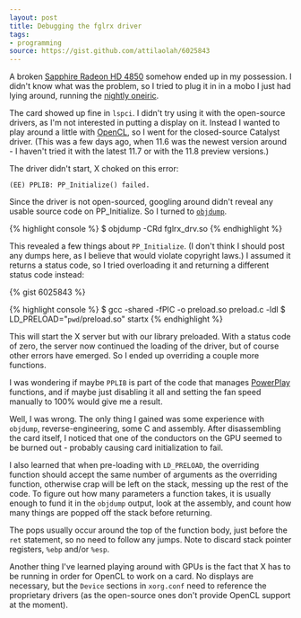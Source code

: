 ```yaml
---
layout: post
title: Debugging the fglrx driver
tags:
- programming
source: https://gist.github.com/attilaolah/6025843
---
```


A broken [Sapphire Radeon HD 4850][1] somehow ended up in my possession. I
didn't know what was the problem, so I tried to plug it in in a mobo I just had
lying around, running the [nightly oneiric][2].

[1]: https://en.wikipedia.org/wiki/Radeon_R700#Radeon_HD_4800
[2]: https://wiki.ubuntu.com/OneiricOcelot

The card showed up fine in `lspci`. I didn't try using it with the open-source
drivers, as I'm not interested in putting a display on it. Instead I wanted to
play around a little with [OpenCL][3], so I went for the closed-source Catalyst
driver. (This was a few days ago, when 11.6 was the newest version around - I
haven't tried it with the latest 11.7 or with the 11.8 preview versions.)

[3]: https://en.wikipedia.org/wiki/OpenCL

The driver didn't start, X choked on this error:

    (EE) PPLIB: PP_Initialize() failed.

Since the driver is not open-sourced, googling around didn't reveal any usable
source code on PP_Initialize. So I turned to [`objdump`][4].

[4]: https://en.wikipedia.org/wiki/Objdump

{% highlight console %}
$ objdump -CRd fglrx_drv.so
{% endhighlight %}

This revealed a few things about `PP_Initialize`. (I don't think I should post
any dumps here, as I believe that would violate copyright laws.) I assumed it
returns a status code, so I tried overloading it and returning a different
status code instead:

{% gist 6025843 %}

{% highlight console %}
$ gcc -shared -fPIC -o preload.so preload.c -ldl
$ LD_PRELOAD="`pwd`/preload.so" startx
{% endhighlight %}

This will start the X server but with our library preloaded. With a status code
of zero, the server now continued the loading of the driver, but of course
other errors have emerged. So I ended up overriding a couple more functions.

I was wondering if maybe `PPLIB` is part of the code that manages
[PowerPlay][5] functions, and if maybe just disabling it all and setting the
fan speed manually to 100% would give me a result.

[5]: https://en.wikipedia.org/wiki/ATI_PowerPlay

Well, I was wrong. The only thing I gained was some experience with `objdump`,
reverse-engineering, some C and assembly. After disassembling the card itself,
I noticed that one of the conductors on the GPU seemed to be burned out -
probably causing card initialization to fail.

I also learned that when pre-loading with `LD_PRELOAD`, the overriding function
should accept the same number of arguments as the overriding function,
otherwise crap will be left on the stack, messing up the rest of the code. To
figure out how many parameters a function takes, it is usually enough to fund
it in the `objdump` output, look at the assembly, and count how many things are
popped off the stack before returning.

The pops usually occur around the top of the function body, just before the
`ret` statement, so no need to follow any jumps. Note to discard stack pointer
registers, `%ebp` and/or `%esp`.

Another thing I've learned playing around with GPUs is the fact that X has to
be running in order for OpenCL to work on a card. No displays are necessary,
but the `Device` sections in `xorg.conf` need to reference the proprietary
drivers (as the open-source ones don't provide OpenCL support at the moment).
